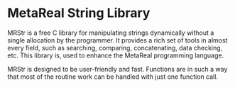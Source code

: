 # MetaReal String Library
MRStr is a free C library for manipulating strings dynamically without a single allocation by the programmer.
It provides a rich set of tools in almost every field, such as searching, comparing, concatenating, data checking, etc.
This library is, used to enhance the MetaReal programming language.

MRStr is designed to be user-friendly and fast.
Functions are in such a way that most of the routine work can be handled with just one function call.
